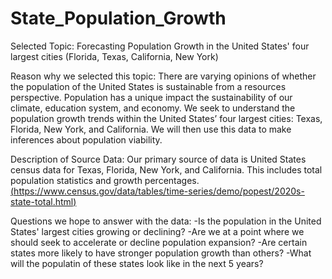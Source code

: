 # State_Population_Growth

Selected Topic: Forecasting Population Growth in the United States' four largest cities (Florida, Texas, California, New York)

Reason why we selected this topic: There are varying opinions of whether the population of the United States is sustainable from a resources perspective. Population has a unique impact the sustainability of our climate, education system, and economy. We seek to understand the population growth trends within the United States’ four largest cities: Texas, Florida, New York, and California. We will then use this data to make inferences about population viability.

Description of Source Data: Our primary source of data is United States census data for Texas, Florida, New York, and California. This includes total population statistics and growth percentages. [(https://www.census.gov/data/tables/time-series/demo/popest/2020s-state-total.html)](https://www.census.gov/data/tables/time-series/demo/popest/2020s-state-total.html)

Questions we hope to answer with the data:
-Is the population in the United States' largest cities growing or declining?
-Are we at a point where we should seek to accelerate or decline population expansion?
-Are certain states more likely to have stronger population growth than others?
-What will the populatin of these states look like in the next 5 years?
